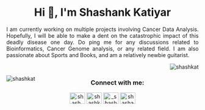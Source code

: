 <h1 align="center">Hi 👋, I'm Shashank Katiyar</h1>
<!-- <h3 align="center">A Computational Biology Enthusiast</h3> -->


<!-- <img align="right" alt="Coding" width="300" src="https://c.tenor.com/1KK58z5EL-MAAAAC/dna-lamp-lamp.gif"> -->
<!-- 
<p align="left"> <img src="https://komarev.com/ghpvc/?username=shashkat&label=Profile%20views&color=0e75b6&style=flat" alt="shashkat" /> </p>

<p align="left"> <a href="https://github.com/ryo-ma/github-profile-trophy"><img src="https://github-profile-trophy.vercel.app/?username=shashkat" alt="shashkat" /></a> </p>

<p align="left"> <a href="https://twitter.com/shash_kat" target="blank"><img src="https://img.shields.io/twitter/follow/shash_kat?logo=twitter&style=for-the-badge" alt="shash_kat" /></a> </p>
 -->
<p align="justify">
I am currently working on multiple projects involving Cancer Data Analysis. Hopefully, I will be able to make a dent on the catastrophic impact of this deadly disease one day. Do ping me for any discussions related to Bioinformatics, Cancer Genome analysis, or any related field. I am also passionate about Sports and Books, and am a relatively newbie guitarist.
</p>
<!-- - 🔭 I’m currently working on **Cancer genome data analysis**

- 🌱 I’m currently learning **how to play pool and the guitar**

- 📫 How to reach me **shashanksk31@gmail.com** -->


<!--
<h3 align="left">Languages and Tools:</h3>
<p align="left"> <a href="https://www.gnu.org/software/bash/" target="_blank" rel="noreferrer"> <img src="https://www.vectorlogo.zone/logos/gnu_bash/gnu_bash-icon.svg" alt="bash" width="40" height="40"/> </a> <a href="https://www.cprogramming.com/" target="_blank" rel="noreferrer"> <img src="https://raw.githubusercontent.com/devicons/devicon/master/icons/c/c-original.svg" alt="c" width="40" height="40"/> </a> <a href="https://www.w3schools.com/cpp/" target="_blank" rel="noreferrer"> <img src="https://raw.githubusercontent.com/devicons/devicon/master/icons/cplusplus/cplusplus-original.svg" alt="cplusplus" width="40" height="40"/> </a> <a href="https://git-scm.com/" target="_blank" rel="noreferrer"> <img src="https://www.vectorlogo.zone/logos/git-scm/git-scm-icon.svg" alt="git" width="40" height="40"/> </a> <a href="https://www.linux.org/" target="_blank" rel="noreferrer"> <img src="https://raw.githubusercontent.com/devicons/devicon/master/icons/linux/linux-original.svg" alt="linux" width="40" height="40"/> </a> <a href="https://pandas.pydata.org/" target="_blank" rel="noreferrer"> <img src="https://raw.githubusercontent.com/devicons/devicon/2ae2a900d2f041da66e950e4d48052658d850630/icons/pandas/pandas-original.svg" alt="pandas" width="40" height="40"/> </a> <a href="https://www.photoshop.com/en" target="_blank" rel="noreferrer"> <img src="https://raw.githubusercontent.com/devicons/devicon/master/icons/photoshop/photoshop-line.svg" alt="photoshop" width="40" height="40"/> </a> <a href="https://www.python.org" target="_blank" rel="noreferrer"> <img src="https://raw.githubusercontent.com/devicons/devicon/master/icons/python/python-original.svg" alt="python" width="40" height="40"/> </a> <a href="https://scikit-learn.org/" target="_blank" rel="noreferrer"> <img src="https://upload.wikimedia.org/wikipedia/commons/0/05/Scikit_learn_logo_small.svg" alt="scikit_learn" width="40" height="40"/> </a> <a href="https://seaborn.pydata.org/" target="_blank" rel="noreferrer"> <img src="https://seaborn.pydata.org/_images/logo-mark-lightbg.svg" alt="seaborn" width="40" height="40"/> </a> <a href="https://www.tensorflow.org" target="_blank" rel="noreferrer"> <img src="https://www.vectorlogo.zone/logos/tensorflow/tensorflow-icon.svg" alt="tensorflow" width="40" height="40"/> </a> </p>
-->
<!-- <p><img align="left" src="https://github-readme-stats.vercel.app/api/top-langs?username=shashkat&show_icons=true&locale=en&layout=compact" alt="shashkat" /></p> -->

<p>&nbsp;<img align="right" src="https://github-readme-stats.vercel.app/api?username=shashkat&show_icons=true&locale=en&theme=midnight-purple" alt="shashkat" /></p>

<p><img align="left" src="https://github-readme-streak-stats.herokuapp.com/?user=shashkat&theme=midnight-purple" alt="shashkat" /></p>

<h3 align="center">Connect with me:</h3>
<p align="center">
<a href="https://twitter.com/shash_kat" target="blank"><img align="center" src="https://raw.githubusercontent.com/rahuldkjain/github-profile-readme-generator/master/src/images/icons/Social/twitter.svg" alt="shash_kat" height="30" width="40" /></a>
<a href="https://linkedin.com/in/shashkat" target="blank"><img align="center" src="https://raw.githubusercontent.com/rahuldkjain/github-profile-readme-generator/master/src/images/icons/Social/linked-in-alt.svg" alt="shashkat" height="30" width="40" /></a>
<a href="https://instagram.com/_shashank31_" target="blank"><img align="center" src="https://raw.githubusercontent.com/rahuldkjain/github-profile-readme-generator/master/src/images/icons/Social/instagram.svg" alt="_shashank31_" height="30" width="40" /></a>
<a href="https://www.youtube.com/c/shashankkatiyar31" target="blank"><img align="center" src="https://raw.githubusercontent.com/rahuldkjain/github-profile-readme-generator/master/src/images/icons/Social/youtube.svg" alt="shashankkatiyar31" height="30" width="40" /></a>
</p>
<!--

### Hi there 👋

- 🔭 I’m currently working on Cancer genome data analysis
- 🌱 I’m currently learning how to play the guitar
- 👯 I’m looking to collaborate on any project related to Computational Biology
- 💬 Ask me about whatever you think I can help you with
- 📫 How to reach me: shashanksk31@gmail.com or shashkat@iitk.ac.in (I dont know how long the latter will last)

**shashkat/shashkat** is a ✨ _special_ ✨ repository because its `README.md` (this file) appears on your GitHub profile.

Here are some ideas to get you started:




- 🤔 I’m looking for help with ...


- 😄 Pronouns: ...

-->
